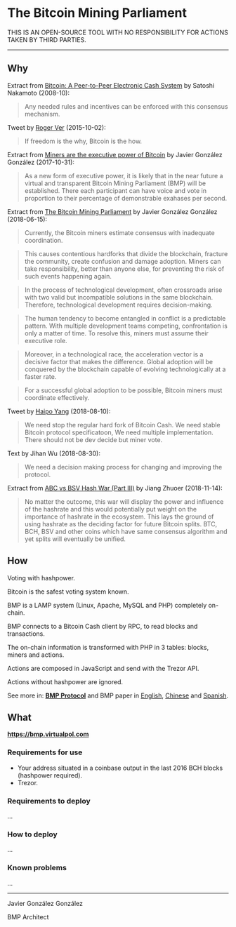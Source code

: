 # The Bitcoin Mining Parliament

THIS IS AN OPEN-SOURCE TOOL WITH NO RESPONSIBILITY FOR ACTIONS TAKEN BY THIRD PARTIES.

------

## Why

Extract from [Bitcoin: A Peer-to-Peer Electronic Cash System](https://www.bitcoin.com/bitcoin.pdf) by Satoshi Nakamoto (2008-10):

> Any needed rules and incentives can be enforced with this consensus mechanism.

Tweet by [Roger Ver](https://twitter.com/rogerkver/status/649991677721972736) (2015-10-02):

> If freedom is the why,  Bitcoin is the how.

Extract from [Miners are the executive power of Bitcoin](https://virtualpol.com/Miners_are_the_executive_power_of_Bitcoin_EN.pdf) by Javier González González (2017-10-31):

> As a new form of executive power, it is likely that in the near future a virtual and transparent
Bitcoin Mining Parliament (BMP) will be established. There each participant can have voice
and vote in proportion to their percentage of demonstrable exahases per second.

Extract from [The Bitcoin Mining Parliament](https://virtualpol.com/BMP_EN.pdf) by Javier González González (2018-06-15):

> Currently, the Bitcoin miners estimate consensus with inadequate coordination.

> This causes contentious hardforks that divide the blockchain, fracture the community, create
confusion and damage adoption. Miners can take responsibility, better than anyone else, for
preventing the risk of such events happening again.

> In the process of technological development, often crossroads arise with two valid but
incompatible solutions in the same blockchain. Therefore, technological development
requires decision-making.

> The human tendency to become entangled in conflict is a predictable pattern. With multiple
development teams competing, confrontation is only a matter of time. To resolve this, miners
must assume their executive role.

> Moreover, in a technological race, the acceleration vector is a decisive factor that makes the
difference. Global adoption will be conquered by the blockchain capable of evolving
technologically at a faster rate.

> For a successful global adoption to be possible, Bitcoin miners must coordinate effectively.

Tweet by [Haipo Yang](https://twitter.com/yhaiyang/status/1027914585607626752) (2018-08-10):

> We need stop the regular hard fork of Bitcoin Cash. We need stable Bitcoin protocol specificatoon, We need multiple implementation. There should not be dev decide but miner vote.

Text by Jihan Wu (2018-08-30):

> We need a decision making process for changing and improving the protocol.

Extract from [ABC vs BSV Hash War (Part III)](https://medium.com/@jiangzhuoer/abc-vs-bsv-hash-war-part-iii-the-war-of-the-hash-power-45fef8010467) by Jiang Zhuoer (2018-11-14):

> No matter the outcome, this war will display the power and influence of the hashrate and this would potentially put weight on the importance of hashrate in the ecosystem. This lays the ground of using hashrate as the deciding factor for future Bitcoin splits. BTC, BCH, BSV and other coins which have same consensus algorithm and yet splits will eventually be unified.


## How

Voting with hashpower.

Bitcoin is the safest voting system known.

BMP is a LAMP system (Linux, Apache, MySQL and PHP) completely on-chain.

BMP connects to a Bitcoin Cash client by RPC, to read blocks and transactions. 

The on-chain information is transformed with PHP in 3 tables: blocks, miners and actions.

Actions are composed in JavaScript and send with the Trezor API.

Actions without hashpower are ignored.

See more in: [**BMP Protocol**](https://bmp.virtualpol.com/protocol) and BMP paper in [English](https://virtualpol.com/BMP_EN.pdf), [Chinese](https://virtualpol.com/BMP_CN.pdf) and [Spanish](https://virtualpol.com/BMP_ES.pdf).

## What

**https://bmp.virtualpol.com**

### Requirements for use

* Your address situated in a coinbase output in the last 2016 BCH blocks (hashpower required).
* Trezor.

### Requirements to deploy

...

### How to deploy

...

### Known problems

...

---------

Javier González González

BMP Architect
